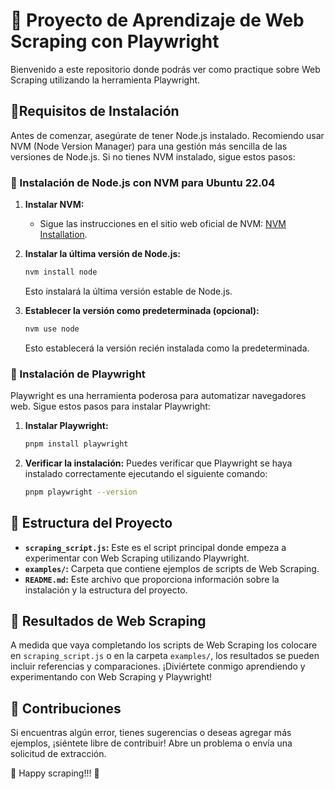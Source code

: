 # 🐽 Proyecto de Aprendizaje de Web Scraping con Playwright

Bienvenido a este repositorio donde podrás ver como practique sobre Web Scraping utilizando la herramienta Playwright.

## 🍇Requisitos de Instalación

Antes de comenzar, asegúrate de tener Node.js instalado. Recomiendo usar NVM (Node Version Manager) para una gestión más sencilla de las versiones de Node.js. Si no tienes NVM instalado, sigue estos pasos:

### 🧄 Instalación de Node.js con NVM para **Ubuntu 22.04**

1. **Instalar NVM:**
   - Sigue las instrucciones en el sitio web oficial de NVM: [NVM Installation](https://github.com/nvm-sh/nvm#installing-and-updating).

2. **Instalar la última versión de Node.js:**
   ```bash
   nvm install node
   ```

   Esto instalará la última versión estable de Node.js.

3. **Establecer la versión como predeterminada (opcional):**
   ```bash
   nvm use node
   ```

   Esto establecerá la versión recién instalada como la predeterminada.

### 🧅 Instalación de Playwright

Playwright es una herramienta poderosa para automatizar navegadores web. Sigue estos pasos para instalar Playwright:

1. **Instalar Playwright:**
   ```bash
   pnpm install playwright
   ```

2. **Verificar la instalación:**
   Puedes verificar que Playwright se haya instalado correctamente ejecutando el siguiente comando:
   ```bash
   pnpm playwright --version
   ```

## 🍄 Estructura del Proyecto

- **`scraping_script.js`:** Este es el script principal donde empeza a experimentar con Web Scraping utilizando Playwright.
- **`examples/`:** Carpeta que contiene ejemplos de scripts de Web Scraping.
- **`README.md`:** Este archivo que proporciona información sobre la instalación y la estructura del proyecto.

## 🥜 Resultados de Web Scraping

A medida que vaya completando los scripts de Web Scraping los colocare en `scraping_script.js` o en la carpeta `examples/`, los resultados se pueden incluir referencias y comparaciones. ¡Diviértete conmigo aprendiendo y experimentando con Web Scraping y Playwright!

## 🫘 Contribuciones

Si encuentras algún error, tienes sugerencias o deseas agregar más ejemplos, ¡siéntete libre de contribuir! Abre un problema o envía una solicitud de extracción.

🚀 Happy scraping!!! 🚀
```
